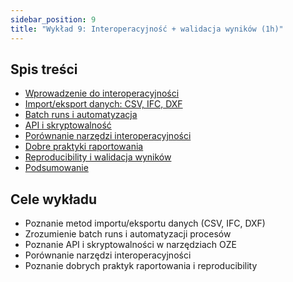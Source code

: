 ```yaml
---
sidebar_position: 9
title: "Wykład 9: Interoperacyjność + walidacja wyników (1h)"
---
```


## Spis treści

- [Wprowadzenie do interoperacyjności](./01-wprowadzenie-interoperacyjnosc)
- [Import/eksport danych: CSV, IFC, DXF](./02-import-eksport)
- [Batch runs i automatyzacja](./03-batch-runs)
- [API i skryptowalność](./04-api-skryptowalnosc)
- [Porównanie narzędzi interoperacyjności](./05-porownanie-narzedzi)
- [Dobre praktyki raportowania](./06-dobre-praktyki-raportowania)
- [Reproducibility i walidacja wyników](./07-reproducibility-walidacja)
- [Podsumowanie](./08-podsumowanie)

## Cele wykładu

- Poznanie metod importu/eksportu danych (CSV, IFC, DXF)
- Zrozumienie batch runs i automatyzacji procesów
- Poznanie API i skryptowalności w narzędziach OZE
- Porównanie narzędzi interoperacyjności
- Poznanie dobrych praktyk raportowania i reproducibility



